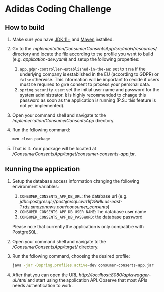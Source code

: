 # Adidas Coding Challenge

## How to build

1. Make sure you have [JDK 11+][1] and [Maven][2] installed.

2. Go to the *Implementation/ConsumerConsentsApp/src/main/resources/* directory and locate the file according
   to the profile you want to build (e.g. *application-dev.yaml*) and setup the following properties:
   
    1. `app.gdpr-controller-established-in-the-eu`: set to `true` if the underlying company is established in the EU
       (according to GDPR) or `false` otherwise. This information will be important to decide if users must be required
       to give consent to process your personal data.
    2. `spring.security.user`: set the initial user name and password for the system administrator. It is highly
        recommended to change this password as soon as the application is running (P.S.: this feature is not yet implemented).

3. Open your command shell and navigate to the *Implementation/ConsumerConsentsApp* directory.

4. Run the following command:

    ```bash
    mvn clean package
    ```

5. That is it. Your package will be located at */ConsumerConsentsApp/target/consumer-consents-app.jar*.

## Running the application

1. Setup the database access information changing the following environment variables:

    1. `CONSUMER_CONSENTS_APP_DB_URL`: the database url (e.g. *jdbc:postgresql://postgresql.cwrl1ifz9wlk.us-east-1.rds.amazonaws.com/consumer_consents*)
    2. `CONSUMER_CONSENTS_APP_DB_USER_NAME`: the database user name
    3. `CONSUMER_CONSENTS_APP_DB_PASSWORD`: the database password
    
    Please note that currently the application is only compatible with PostgreSQL.

2. Open your command shell and navigate to the */ConsumerConsentsApp/target/* directory.

3. Run the following command, choosing the desired profile:

    ```bash
    java -jar -Dspring.profiles.active=dev consumer-consents-app.jar
    ```

4. After that you can open the URL *http://localhost:8080/api/swagger-ui.html* and start using the application API.
   Observe that most APIs needs authentication to work.

[1]: https://www.oracle.com/technetwork/java/javase/downloads/jdk11-downloads-5066655.html
[2]: https://maven.apache.org/download.cgi